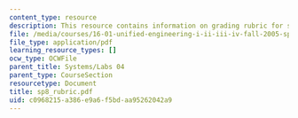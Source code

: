 ```yaml
---
content_type: resource
description: This resource contains information on grading rubric for systems problem.
file: /media/courses/16-01-unified-engineering-i-ii-iii-iv-fall-2005-spring-2006/c0968215a386e9a6f5bdaa95262042a9_sp8_rubric.pdf
file_type: application/pdf
learning_resource_types: []
ocw_type: OCWFile
parent_title: Systems/Labs 04
parent_type: CourseSection
resourcetype: Document
title: sp8_rubric.pdf
uid: c0968215-a386-e9a6-f5bd-aa95262042a9
---
```

